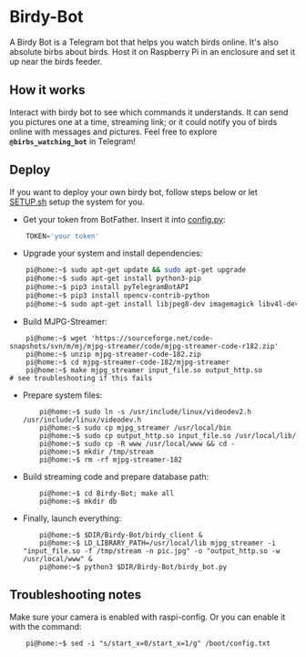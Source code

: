 # Birdy-Bot
A Birdy Bot is a Telegram bot that helps you watch birds online. It's also absolute birbs about birds.
Host it on Raspberry Pi in an enclosure and set it up near the birds feeder.

## How it works
Interact with birdy bot to see which commands it understands.
It can send you pictures one at a time, streaming link; or it could notify you of birds online with messages and pictures.
Feel free to explore **`@birbs_watching_bot`** in Telegram! 

## Deploy
If you want to deploy your own birdy bot, follow steps below or let [SETUP.sh](https://github.com/Incomprehensible/Birdy-Bot/blob/main/SETUP.sh "Auto deploy") setup the system for you.
* Get your token from BotFather. Insert it into [config.py](<https://github.com/Incomprehensible/Birdy-Bot/blob/main/config.py>):

```python
    TOKEN='your token'
```

* Upgrade your system and install dependencies:

```zsh
    pi@home:~$ sudo apt-get update && sudo apt-get upgrade
    pi@home:~$ sudo apt-get install python3-pip
    pi@home:~$ pip3 install pyTelegramBotAPI                              # we need Telegram API
    pi@home:~$ pip3 install opencv-contrib-python                         # and OpenCV for motion detection
    pi@home:~$ sudo apt-get install libjpeg8-dev imagemagick libv4l-dev   # also packages for MJPG-Streamer
```

* Build MJPG-Streamer:

```console
    pi@home:~$ wget 'https://sourceforge.net/code-snapshots/svn/m/mj/mjpg-streamer/code/mjpg-streamer-code-r182.zip'
    pi@home:~$ unzip mjpg-streamer-code-182.zip
    pi@home:~$ cd mjpg-streamer-code-182/mjpg-streamer
    pi@home:~$ make mjpg_streamer input_file.so output_http.so            # see troubleshooting if this fails
```

* Prepare system files:
    ```console
        pi@home:~$ sudo ln -s /usr/include/linux/videodev2.h /usr/include/linux/videodev.h
        pi@home:~$ sudo cp mjpg_streamer /usr/local/bin
        pi@home:~$ sudo cp output_http.so input_file.so /usr/local/lib/
        pi@home:~$ sudo cp -R www /usr/local/www && cd -
        pi@home:~$ mkdir /tmp/stream
        pi@home:~$ rm -rf mjpg-streamer-182
    ```
* Build streaming code and prepare database path:
    ```console
        pi@home:~$ cd Birdy-Bot; make all
        pi@home:~$ mkdir db
    ```
* Finally, launch everything:
    ```console
        pi@home:~$ $DIR/Birdy-Bot/birdy_client &
        pi@home:~$ LD_LIBRARY_PATH=/usr/local/lib mjpg_streamer -i "input_file.so -f /tmp/stream -n pic.jpg" -o "output_http.so -w /usr/local/www" &
        pi@home:~$ python3 $DIR/Birdy-Bot/birdy_bot.py
    ```

## Troubleshooting notes
Make sure your camera is enabled with raspi-config. Or you can enable it with the command:
```console
    pi@home:~$ sed -i "s/start_x=0/start_x=1/g" /boot/config.txt
```

